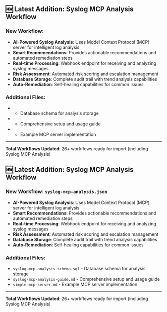 

## 🆕 **Latest Addition: Syslog MCP Analysis Workflow**

### New Workflow: 
- **AI-Powered Syslog Analysis**: Uses Model Context Protocol (MCP) server for intelligent log analysis
- **Smart Recommendations**: Provides actionable recommendations and automated remediation steps  
- **Real-time Processing**: Webhook endpoint for receiving and analyzing syslog messages
- **Risk Assessment**: Automated risk scoring and escalation management
- **Database Storage**: Complete audit trail with trend analysis capabilities
- **Auto-Remediation**: Self-healing capabilities for common issues

### Additional Files:
-  - Database schema for analysis storage
-  - Comprehensive setup and usage guide  
-  - Example MCP server implementation

---

**Total Workflows Updated**: 26+ workflows ready for import (including Syslog MCP Analysis)


## 🆕 **Latest Addition: Syslog MCP Analysis Workflow**

### New Workflow: `syslog-mcp-analysis.json`
- **AI-Powered Syslog Analysis**: Uses Model Context Protocol (MCP) server for intelligent log analysis
- **Smart Recommendations**: Provides actionable recommendations and automated remediation steps  
- **Real-time Processing**: Webhook endpoint for receiving and analyzing syslog messages
- **Risk Assessment**: Automated risk scoring and escalation management
- **Database Storage**: Complete audit trail with trend analysis capabilities
- **Auto-Remediation**: Self-healing capabilities for common issues

### Additional Files:
- `syslog-mcp-analysis-schema.sql` - Database schema for analysis storage
- `syslog-mcp-analysis-guide.md` - Comprehensive setup and usage guide  
- `simple-mcp-server.md` - Example MCP server implementation

---

**Total Workflows Updated**: 26+ workflows ready for import (including Syslog MCP Analysis)
